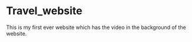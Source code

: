 # Travel_website
 This is my first ever website which has the video in the background of the website. 
